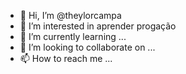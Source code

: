 - 👋 Hi, I’m @theylorcampa
- 👀 I’m interested in aprender progação
- 🌱 I’m currently learning ...
- 💞️ I’m looking to collaborate on ...
- 📫 How to reach me ...

<!---
theylorcampa/theylorcampa is a ✨ special ✨ repository because its `README.md` (this file) appears on your GitHub profile.
You can click the Preview link to take a look at your changes.
--->

